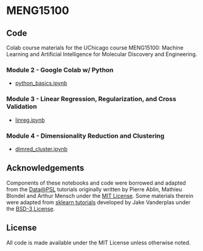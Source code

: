 # MENG15100

## Code

Colab course materials for the UChicago course MENG15100: Machine Learning and Artificial Intelligence for Molecular Discovery and Engineering.

### Module 2 - Google Colab w/ Python

* [python_basics.ipynb](https://colab.research.google.com/github/andrewlferguson/MENG15100/blob/master/notebooks/M2/python_basics.ipynb)

### Module 3 - Linear Regression, Regularization, and Cross Validation

* [linreg.ipynb](https://colab.research.google.com/github/andrewlferguson/MENG15100/blob/master/notebooks/M3/linreg.ipynb)

### Module 4 - Dimensionality Reduction and Clustering

* [dimred_cluster.ipynb](https://colab.research.google.com/github/andrewlferguson/MENG15100/blob/master/notebooks/M4/dimred_cluster.ipynb)

## Acknowledgements

Components of these notebooks and code were borrowed and adapted from the [Data@PSL](https://github.com/data-psl) tutorials originally written by Pierre Ablin, Mathieu Blondel and Arthur Mensch under the [MIT License](https://github.com/data-psl/lectures2025/blob/main/LICENSE). Some materials therein were adapted from [sklearn tutorials](https://github.com/jakevdp/sklearn_tutorial/tree/master) developed by Jake Vanderplas under the [BSD-3 License](https://github.com/jakevdp/sklearn_tutorial/blob/master/LICENSE).

## License

All code is made available under the MIT License unless otherwise noted.
